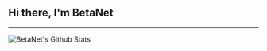 ## Hi there, I'm BetaNet

---

<img align="left" alt="BetaNet's Github Stats" src="https://github-readme-stats.vercel.app/api?username=betanet2001&show_icons=true&hide_border=true" />

